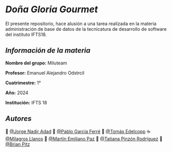 
# *Doña Gloria Gourmet*

El presente repositorio, hace alusión a una tarea realizada en la materia administración de base de datos de la tecnicatura de desarrollo de software del instituto IFTS18.







## *Información de la materia*
**Nombre del grupo:** Miluteam

**Profesor:** Emanuel Alejandro Odstrcil

**Cuatrimestre:** 1°

**Año:** 2024

**Institución:** IFTS 18 



## *Autores*

:wine_glass: [@Jorge Nadir Adad](https://github.com/moonstone3798)
:spaghetti: [@Pablo García Ferré](https://github.com/moonstone3798)
:fork_and_knife: [@Tomás Edelcopp](https://github.com/tedelcopp)
:coffee: [@Milagros Llanos](https://github.com/moonstone3798)
:pancakes: [@Martín Emiliano Paz](https://github.com/moonstone3798)
:poultry_leg: [@Tatiana Pinzón Rodríguez](https://github.com/moonstone3798)
:meat_on_bone: [@Brian Pitz](https://github.com/ElYabran)
